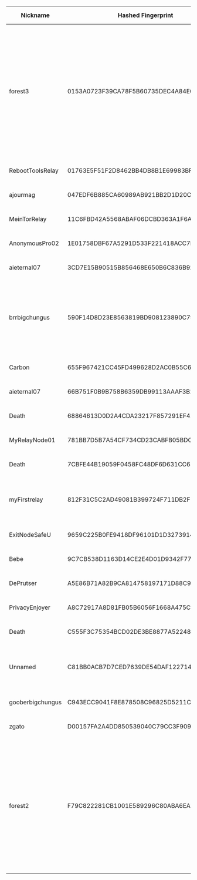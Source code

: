 | Nickname |  Hashed Fingerprint	| Or Addresses | Contact | Running | Flags | Last Seen | First Seen | Last Restarted | Advertised Bandwidth | Platform | Version | Version Status | Recommended Version | Verified hostnames | Exit policy |
|---|---|---|---|---|---|---|---|---|---|---|---|---|---|---|---|
|forest3 | 0153A0723F39CA78F5B60735DEC4A84E0991C5FD | ["102.211.56.20:9001","[2c0f:6c0:0:11::5e3d]:9001"] | b64:Zm9yZXN0c3RhY2tAZG1jLmNoYXQKQXNrIGZvciBteSBQR1AgKEJDQkFFM0U5Q0I4RTJGRTIzRjI5REM1ODA2MUQ3Q0FDNDI4REQ2MEIp | true | Exit, Running, V2Dir, Valid | 2025-10-13 21:00:00 | 2025-10-13 12:00:00 | 2025-10-13 11:05:34 | 0 | Tor 0.4.8.19 on Linux | 0.4.8.19 | recommended | true | ["vps19848.maxko-hosting.net"] | ["reject 0.0.0.0/8:*","reject 169.254.0.0/16:*","reject 127.0.0.0/8:*","reject 192.168.0.0/16:*","reject 10.0.0.0/8:*","reject 172.16.0.0/12:*","reject 102.211.56.20:*","reject *:25","reject *:119","reject *:135-139","reject *:445","reject *:563","reject *:1214","reject *:4661-4666","reject *:6346-6429","reject *:6699","reject *:6881-6999","accept *:*"]|
|RebootToolsRelay | 01763E5F51F2D8462BB4DB8B1E69983BFAA682ED | ["212.34.148.78:9001"] | boldyrev.k(at)gmail(dot)com | true | Running, V2Dir, Valid | 2025-10-13 21:00:00 | 2025-10-13 11:00:00 | 2025-10-13 10:41:56 | 0 | Tor 0.4.8.18 on Linux | 0.4.8.18 | recommended | true | ["v419909.hosted-by-vdsina.com"] | ["reject *:*"]|
|ajourmag | 047EDF6B885CA60989AB921BB2D1D20CC4306546 | ["49.12.71.113:9005","[2a01:4f8:c012:efc1::1]:9005"] | <admin@ajour-mag.com> | true | Running, Valid | 2025-10-13 21:00:00 | 2025-10-13 17:00:00 | 2025-10-13 16:14:25 | 0 | Tor 0.4.8.19 on Linux | 0.4.8.19 | recommended | true | ["ajourmag.ch"] | ["reject *:*"]|
|MeinTorRelay | 11C6FBD42A5568ABAF06DCBD363A1F6AFEA61D18 | ["83.44.84.0:9001"] | dein.email@example.com | true | Running, V2Dir, Valid | 2025-10-13 21:00:00 | 2025-10-13 21:00:00 | 2025-10-13 19:39:44 | 0 | Tor 0.4.8.19 on Linux | 0.4.8.19 | recommended | true | ["0.red-83-44-84.dynamicip.rima-tde.net"] | ["reject *:*"]|
|AnonymousPro02 | 1E01758DBF67A5291D533F221418ACC7D15BD9B1 | ["162.120.71.95:443","[2a0a:8dc0:2060::a]:443"] | idkMan | true | Running, V2Dir, Valid | 2025-10-13 21:00:00 | 2025-10-13 01:00:00 | 2025-10-13 00:04:02 | 0 | Tor 0.4.8.10 on Linux | 0.4.8.10 | recommended | true | N/A | ["reject *:*"]|
|aieternal07 | 3CD7E15B90515B856468E650B6C836B9272D453D | ["194.59.204.74:9001"] | N/A | false | Running, V2Dir, Valid | 2025-10-13 04:00:00 | 2025-10-13 04:00:00 | 2025-10-13 03:43:10 | 0 | Tor 0.4.8.19 on Linux | 0.4.8.19 | recommended | true | ["dheldarul.genmeta.eu"] | ["reject *:*"]|
|brrbigchungus | 590F14D8D23E8563819BD908123890C7913F616C | ["77.90.6.154:443"] | matt+tor@xhec.dev | true | Exit, Running, V2Dir, Valid | 2025-10-13 21:00:00 | 2025-10-13 05:00:00 | 2025-10-13 04:45:11 | 0 | Tor 0.4.8.19 on Linux | 0.4.8.19 | recommended | true | N/A | ["reject 0.0.0.0/8:*","reject 169.254.0.0/16:*","reject 127.0.0.0/8:*","reject 192.168.0.0/16:*","reject 10.0.0.0/8:*","reject 172.16.0.0/12:*","reject 77.90.6.154:*","accept *:80","accept *:443","reject *:*"]|
|Carbon | 655F967421CC45FD499628D2AC0B55C61FABAB0B | ["213.65.69.49:443"] | tor.bluff016@passinbox.com | true | Running, V2Dir, Valid | 2025-10-13 21:00:00 | 2025-10-13 15:00:00 | 2025-10-13 13:45:30 | 0 | Tor 0.4.8.16 on Linux | 0.4.8.16 | recommended | true | ["213-65-69-49-no600.tbcn.telia.com"] | ["reject *:*"]|
|aieternal07 | 66B751F0B9B758B6359DB99113AAAF3B197207E2 | ["194.59.204.74:9001"] | E2F404D23F750CA6E616764E61B9C42FB3292DE0 \\| qatsi4223 \\| qatsi4223 _/ at /_ gmail.com | true | Running, V2Dir, Valid | 2025-10-13 21:00:00 | 2025-10-13 04:00:00 | 2025-10-13 03:45:35 | 0 | Tor 0.4.8.19 on Linux | 0.4.8.19 | recommended | true | ["dheldarul.genmeta.eu"] | ["reject *:*"]|
|Death | 68864613D0D2A4CDA23217F857291EF41CE91D98 | ["15.204.199.12:47474"] | nobody | true | Running, Valid | 2025-10-13 21:00:00 | 2025-10-13 15:00:00 | 2025-10-13 14:34:38 | 0 | Tor 0.4.8.16 on Linux | 0.4.8.16 | recommended | true | N/A | ["reject *:*"]|
|MyRelayNode01 | 781BB7D5B7A54CF734CD23CABFB05BDC6C252B4C | ["84.107.45.118:9001"] | you@example.com | false | Running, V2Dir, Valid | 2025-10-13 19:00:00 | 2025-10-13 13:00:00 | 2025-10-13 20:51:22 | 0 | Tor 0.4.8.19 on Linux | 0.4.8.19 | recommended | true | ["84-107-45-118.cable.dynamic.v4.ziggo.nl"] | ["reject *:*"]|
|Death | 7CBFE44B19059F0458FC48DF6D631CC68C2CA822 | ["15.204.199.12:47474"] | nobody | false | Running, Valid | 2025-10-13 13:00:00 | 2025-10-13 11:00:00 | 2025-10-13 10:41:04 | 0 | Tor 0.4.8.16 on Linux | 0.4.8.16 | recommended | true | ["exitz.org"] | ["reject *:*"]|
|myFirstrelay | 812F31C5C2AD49081B399724F711DB2F12ADE012 | ["71.194.37.55:9001"] | t487351@outlook.com | true | Running, V2Dir, Valid | 2025-10-13 21:00:00 | 2025-10-13 01:00:00 | 2025-10-13 06:18:45 | 2229248 | Tor 0.4.8.19 on Windows Server 2008 R2 | 0.4.8.19 | recommended | true | ["c-71-194-37-55.hsd1.il.comcast.net"] | ["reject *:*"]|
|ExitNodeSafeU | 9659C225B0FE9418DF96101D1D32739143F38B8E | ["216.252.238.104:443"] | your@email.com | true | Running, Valid | 2025-10-13 21:00:00 | 2025-10-13 10:00:00 | 2025-10-13 09:44:30 | 0 | Tor 0.4.8.18 on Linux | 0.4.8.18 | recommended | true | N/A | ["reject *:*"]|
|Bebe | 9C7CB538D1163D14CE2E4D01D9342F77ACABC70F | ["167.17.47.213:9001"] | nocontact@nonono.no | true | Running, V2Dir, Valid | 2025-10-13 21:00:00 | 2025-10-13 21:00:00 | 2025-10-13 20:01:14 | 0 | Tor 0.4.8.19 on Linux | 0.4.8.19 | recommended | true | N/A | ["reject *:*"]|
|DePrutser | A5E86B71A82B9CA814758197171D88C9D200BD10 | ["185.77.12.158:30091"] | Erik van Zijst <tor@deprutser.be> | true | Running, V2Dir, Valid | 2025-10-13 21:00:00 | 2025-10-13 15:00:00 | 2025-10-13 20:11:30 | 0 | Tor 0.4.8.16 on Linux | 0.4.8.16 | recommended | true | N/A | ["reject *:*"]|
|PrivacyEnjoyer | A8C72917A8D81FB05B6056F1668A475C1267C604 | ["95.179.181.104:9001","[2a05:f480:1400:3112:5400:5ff:feb2:49e9]:9001"] | N/A | true | Running, V2Dir, Valid | 2025-10-13 21:00:00 | 2025-10-13 17:00:00 | 2025-10-13 16:35:34 | 0 | Tor 0.4.8.16 on Linux | 0.4.8.16 | recommended | true | N/A | ["reject *:*"]|
|Death | C555F3C75354BCD02DE3BE8877A52248CF6E9F64 | ["15.204.199.12:47474"] | nobody | false | Running, Valid | 2025-10-13 15:00:00 | 2025-10-13 14:00:00 | 2025-10-13 13:25:00 | 0 | Tor 0.4.8.16 on Linux | 0.4.8.16 | recommended | true | ["exitz.org"] | ["reject *:*"]|
|Unnamed | C81BB0ACB7D7CED7639DE54DAF122714995C8F82 | ["109.204.186.151:9001"] | N/A | false | Running, V2Dir, Valid | 2025-10-13 20:00:00 | 2025-10-13 20:00:00 | 2025-10-13 19:37:47 | 0 | Tor 0.4.8.10 on Windows 8 [or later] | 0.4.8.10 | recommended | true | ["109-204-186-151.cust.valoonet.fi"] | ["reject *:*"]|
|gooberbigchungus | C943ECC9041F8E878508C96825D5211CA2469638 | ["73.4.72.69:449"] | matt+tor@xhec.dev | true | Running, V2Dir, Valid | 2025-10-13 21:00:00 | 2025-10-13 05:00:00 | 2025-10-13 04:22:51 | 0 | Tor 0.4.8.18 on Linux | 0.4.8.18 | recommended | true | N/A | ["reject *:*"]|
|zgato | D00157FA2A4DD850539040C79CC3F9099C130175 | ["185.248.33.241:443"] | tor@zgato.ru | true | Running, V2Dir, Valid | 2025-10-13 21:00:00 | 2025-10-13 19:00:00 | 2025-10-13 18:00:50 | 0 | Tor 0.4.8.19 on Linux | 0.4.8.19 | recommended | true | ["fr1.eu.node.cdn-perfprod.com"] | ["reject *:*"]|
|forest2 | F79C822281CB1001E589296C80ABA6EA5DC7E36A | ["208.84.101.46:9001"] | b64:Zm9yZXN0c3RhY2tAZG1jLmNoYXQKQXNrIGZvciBteSBQR1AgKEJDQkFFM0U5Q0I4RTJGRTIzRjI5REM1ODA2MUQ3Q0FDNDI4REQ2MEIp | true | Exit, Running, Valid | 2025-10-13 21:00:00 | 2025-10-13 06:00:00 | 2025-10-13 11:10:32 | 0 | Tor 0.4.8.19 on Linux | 0.4.8.19 | recommended | true | N/A | ["reject 0.0.0.0/8:*","reject 169.254.0.0/16:*","reject 127.0.0.0/8:*","reject 192.168.0.0/16:*","reject 10.0.0.0/8:*","reject 172.16.0.0/12:*","reject 208.84.101.46:*","reject *:25","reject *:119","reject *:135-139","reject *:445","reject *:563","reject *:1214","reject *:4661-4666","reject *:6346-6429","reject *:6699","reject *:6881-6999","accept *:*"]|
